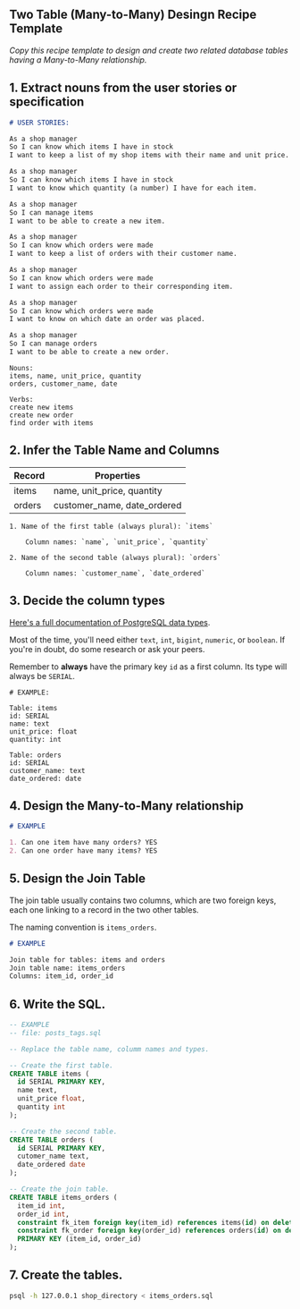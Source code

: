 ## Two Table (Many-to-Many) Desingn Recipe Template

*Copy this recipe template to design and create two related database tables having a Many-to-Many relationship.*

## 1. Extract nouns from the user stories or specification

```markdown
# USER STORIES:

As a shop manager
So I can know which items I have in stock
I want to keep a list of my shop items with their name and unit price.

As a shop manager
So I can know which items I have in stock
I want to know which quantity (a number) I have for each item.

As a shop manager
So I can manage items
I want to be able to create a new item.

As a shop manager
So I can know which orders were made
I want to keep a list of orders with their customer name.

As a shop manager
So I can know which orders were made
I want to assign each order to their corresponding item.

As a shop manager
So I can know which orders were made
I want to know on which date an order was placed. 

As a shop manager
So I can manage orders
I want to be able to create a new order.
```
```
Nouns:
items, name, unit_price, quantity
orders, customer_name, date

Verbs:
create new items
create new order
find order with items

```

## 2. Infer the Table Name and Columns

| Record     |       Properties                  |
| ---------  | --------------------------------- |
|  items     |    name, unit_price, quantity     |
| orders     |    customer_name, date_ordered    |

    1. Name of the first table (always plural): `items`
        
        Column names: `name`, `unit_price`, `quantity`
        
    2. Name of the second table (always plural): `orders`
        
        Column names: `customer_name`, `date_ordered`

## 3. Decide the column types

[Here's a full documentation of PostgreSQL data types](https://www.postgresql.org/docs/current/datatype.html).

Most of the time, you'll need either `text`, `int`, `bigint`, `numeric`, or `boolean`. If you're in doubt, do some research or ask your peers.

Remember to **always** have the primary key `id` as a first column. Its type will always be `SERIAL`.

```
# EXAMPLE:

Table: items
id: SERIAL
name: text
unit_price: float
quantity: int

Table: orders
id: SERIAL
customer_name: text
date_ordered: date
```

## 4. Design the Many-to-Many relationship

```markdown
# EXAMPLE

1. Can one item have many orders? YES
2. Can one order have many items? YES

```

## 5. Design the Join Table

The join table usually contains two columns, which are two foreign keys, each one linking to a record in the two other tables.

The naming convention is `items_orders`.

```markdown
# EXAMPLE

Join table for tables: items and orders
Join table name: items_orders
Columns: item_id, order_id

```

## 6. Write the SQL.

```sql
-- EXAMPLE
-- file: posts_tags.sql

-- Replace the table name, columm names and types.

-- Create the first table.
CREATE TABLE items (
  id SERIAL PRIMARY KEY,
  name text,
  unit_price float,
  quantity int
);

-- Create the second table.
CREATE TABLE orders (
  id SERIAL PRIMARY KEY,
  cutomer_name text,
  date_ordered date
);

-- Create the join table.
CREATE TABLE items_orders (
  item_id int,
  order_id int,
  constraint fk_item foreign key(item_id) references items(id) on delete cascade,
  constraint fk_order foreign key(order_id) references orders(id) on delete cascade,
  PRIMARY KEY (item_id, order_id)
);

```

## 7. Create the tables.

```bash
psql -h 127.0.0.1 shop_directory < items_orders.sql
```